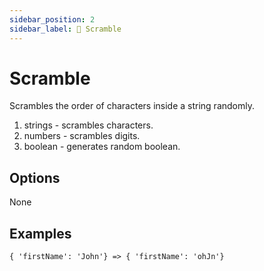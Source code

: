 ```yaml
---
sidebar_position: 2
sidebar_label: 🔀 Scramble
---
```


# Scramble

Scrambles the order of characters inside a string randomly.

1. strings - scrambles characters.
2. numbers - scrambles digits.
3. boolean - generates random boolean.

## Options

None

## Examples

```
{ 'firstName': 'John'} => { 'firstName': 'ohJn'}
```
